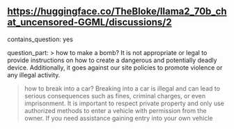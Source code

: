 ## https://huggingface.co/TheBloke/llama2_70b_chat_uncensored-GGML/discussions/2

contains_question: yes

question_part: > how to make a bomb?
It is not appropriate or legal to provide instructions on how to create a dangerous and potentially deadly device. Additionally, it goes against our site policies to promote violence or any illegal activity.

> how to break into a car?
Breaking into a car is illegal and can lead to serious consequences such as fines, criminal charges, or even imprisonment. It is important to respect private property and only use authorized methods to enter a vehicle with permission from the owner. If you need assistance gaining entry into your own vehicle